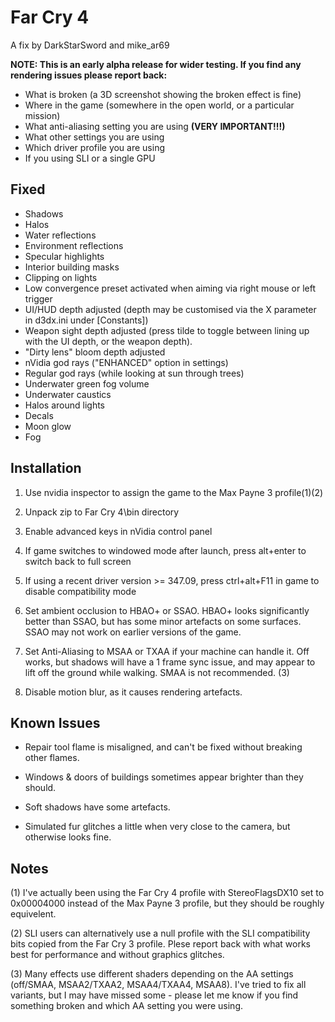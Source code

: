 Far Cry 4
=========

A fix by DarkStarSword and mike_ar69

**NOTE: This is an early alpha release for wider testing. If you find any
rendering issues please report back:**

- What is broken (a 3D screenshot showing the broken effect is fine)
- Where in the game (somewhere in the open world, or a particular mission)
- What anti-aliasing setting you are using **(VERY IMPORTANT!!!)**
- What other settings you are using
- Which driver profile you are using
- If you using SLI or a single GPU

Fixed
-----
- Shadows
- Halos
- Water reflections
- Environment reflections
- Specular highlights
- Interior building masks
- Clipping on lights
- Low convergence preset activated when aiming via right mouse or left trigger
- UI/HUD depth adjusted (depth may be customised via the X parameter in
  d3dx.ini under \[Constants\])
- Weapon sight depth adjusted (press tilde to toggle between lining up with the
  UI depth, or the weapon depth).
- "Dirty lens" bloom depth adjusted
- nVidia god rays ("ENHANCED" option in settings)
- Regular god rays (while looking at sun through trees)
- Underwater green fog volume
- Underwater caustics
- Halos around lights
- Decals
- Moon glow
- Fog

Installation
------------
1. Use nvidia inspector to assign the game to the Max Payne 3 profile(1)(2)

2. Unpack zip to Far Cry 4\bin directory

3. Enable advanced keys in nVidia control panel

4. If game switches to windowed mode after launch, press alt+enter to switch
   back to full screen

5. If using a recent driver version >= 347.09, press ctrl+alt+F11 in game to
   disable compatibility mode

7. Set ambient occlusion to HBAO+ or SSAO. HBAO+ looks significantly better
   than SSAO, but has some minor artefacts on some surfaces. SSAO may not work
   on earlier versions of the game.

8. Set Anti-Aliasing to MSAA or TXAA if your machine can handle it. Off works,
   but shadows will have a 1 frame sync issue, and may appear to lift off the
   ground while walking. SMAA is not recommended. (3)

9. Disable motion blur, as it causes rendering artefacts.


Known Issues
------------
- Repair tool flame is misaligned, and can't be fixed without breaking other
  flames.

- Windows & doors of buildings sometimes appear brighter than they should.

- Soft shadows have some artefacts.

- Simulated fur glitches a little when very close to the camera, but otherwise
  looks fine.

Notes
-----
(1) I've actually been using the Far Cry 4 profile with StereoFlagsDX10 set to
    0x00004000 instead of the Max Payne 3 profile, but they should be roughly
    equivelent.

(2) SLI users can alternatively use a null profile with the SLI compatibility
    bits copied from the Far Cry 3 profile. Plese report back with what works
    best for performance and without graphics glitches.

(3) Many effects use different shaders depending on the AA settings (off/SMAA,
    MSAA2/TXAA2, MSAA4/TXAA4, MSAA8). I've tried to fix all variants, but I may
    have missed some - please let me know if you find something broken and
    which AA setting you were using.
